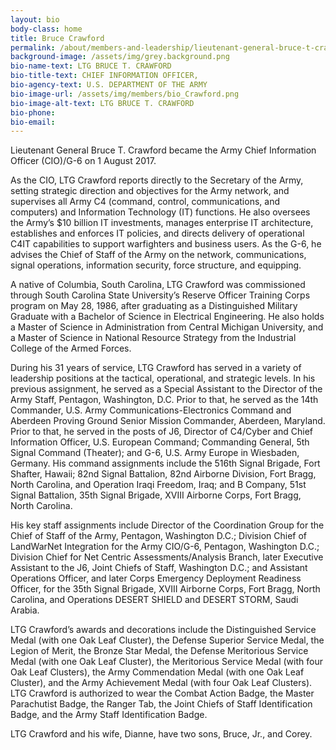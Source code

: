 ```yaml
---
layout: bio
body-class: home
title: Bruce Crawford
permalink: /about/members-and-leadership/lieutenant-general-bruce-t-crawford/
background-image: /assets/img/grey.background.png
bio-name-text: LTG BRUCE T. CRAWFORD
bio-title-text: CHIEF INFORMATION OFFICER,
bio-agency-text: U.S. DEPARTMENT OF THE ARMY
bio-image-url: /assets/img/members/bio_Crawford.png
bio-image-alt-text: LTG BRUCE T. CRAWFORD
bio-phone:
bio-email:
---
```

Lieutenant General Bruce T. Crawford became the Army Chief Information Officer (CIO)/G-6 on 1 August 2017.

As the CIO, LTG Crawford reports directly to the Secretary of the Army, setting strategic direction and objectives for the Army network, and supervises all Army C4 (command, control, communications, and computers) and Information Technology (IT) functions. He also oversees the Army’s $10 billion IT investments, manages enterprise IT architecture, establishes and enforces IT policies, and directs delivery of operational C4IT capabilities to support warfighters and business users. As the G-6, he advises the Chief of Staff of the Army on the network, communications, signal operations, information security, force structure, and equipping.

A native of Columbia, South Carolina, LTG Crawford was commissioned through South Carolina State University’s Reserve Officer Training Corps program on May 28, 1986, after graduating as a Distinguished Military Graduate with a Bachelor of Science in Electrical Engineering. He also holds a Master of Science in Administration from Central Michigan University, and a Master of Science in National Resource Strategy from the Industrial College of the Armed Forces.

During his 31 years of service, LTG Crawford has served in a variety of leadership positions at the tactical, operational, and strategic levels. In his previous assignment, he served as a Special Assistant to the Director of the Army Staff, Pentagon, Washington, D.C. Prior to that, he served as the 14th Commander, U.S. Army Communications-Electronics Command and Aberdeen Proving Ground Senior Mission Commander, Aberdeen, Maryland. Prior to that, he served in the posts of J6, Director of C4/Cyber and Chief Information Officer, U.S. European Command; Commanding General, 5th Signal Command (Theater); and G-6, U.S. Army Europe in Wiesbaden, Germany. His command assignments include the 516th Signal Brigade, Fort Shafter, Hawaii; 82nd Signal Battalion, 82nd Airborne Division, Fort Bragg, North Carolina, and Operation Iraqi Freedom, Iraq; and B Company, 51st Signal Battalion, 35th Signal Brigade, XVIII Airborne Corps, Fort Bragg, North Carolina.

His key staff assignments include Director of the Coordination Group for the Chief of Staff of the Army, Pentagon, Washington D.C.; Division Chief of LandWarNet Integration for the Army CIO/G-6, Pentagon, Washington D.C.; Division Chief for Net Centric Assessments/Analysis Branch, later Executive Assistant to the J6, Joint Chiefs of Staff, Washington D.C.; and Assistant Operations Officer, and later Corps Emergency Deployment Readiness Officer, for the 35th Signal Brigade, XVIII Airborne Corps, Fort Bragg, North Carolina, and Operations DESERT
SHIELD and DESERT STORM, Saudi Arabia.

LTG Crawford’s awards and decorations include the Distinguished Service Medal (with one Oak Leaf Cluster), the Defense Superior Service Medal, the Legion of Merit, the Bronze Star Medal, the Defense Meritorious Service Medal (with one Oak Leaf Cluster), the Meritorious Service Medal (with four Oak Leaf Clusters), the Army Commendation Medal (with one Oak Leaf Cluster), and the Army Achievement Medal (with four Oak Leaf Clusters). LTG Crawford is authorized to wear the Combat Action Badge, the Master Parachutist Badge, the Ranger Tab, the Joint Chiefs of Staff Identification Badge, and the Army Staff Identification Badge.

LTG Crawford and his wife, Dianne, have two sons, Bruce, Jr., and Corey.
